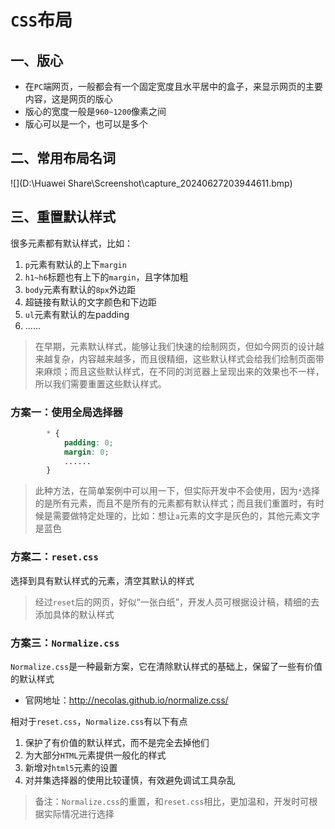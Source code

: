 # `CSS`布局

## 一、版心

- 在`PC`端网页，一般都会有一个固定宽度且水平居中的盒子，来显示网页的主要内容，这是网页的版心
- 版心的宽度一般是`960~1200`像素之间
- 版心可以是一个，也可以是多个



## 二、常用布局名词

![](D:\Huawei Share\Screenshot\capture_20240627203944611.bmp)



## 三、重置默认样式

很多元素都有默认样式，比如：

1. `p`元素有默认的上下`margin`
2. `h1~h6`标题也有上下的`margin`，且字体加粗
3. `body`元素有默认的`8px`外边距
4. 超链接有默认的文字颜色和下边距
5. `ul`元素有默认的左padding
6. ......

> 在早期，元素默认样式，能够让我们快速的绘制网页，但如今网页的设计越来越复杂，内容越来越多，而且很精细，这些默认样式会给我们绘制页面带来麻烦；而且这些默认样式，在不同的浏览器上呈现出来的效果也不一样，所以我们需要重置这些默认样式。



### 方案一：使用全局选择器

```css
        * {
            padding: 0;
            margin: 0;
            ......
        }
```

> 此种方法，在简单案例中可以用一下，但实际开发中不会使用，因为`*`选择的是所有元素，而且不是所有的元素都有默认样式；而且我们重置时，有时候是需要做特定处理的，比如：想让`a`元素的文字是灰色的，其他元素文字是蓝色



### 方案二：`reset.css`

选择到具有默认样式的元素，清空其默认的样式

> 经过`reset`后的网页，好似“一张白纸”，开发人员可根据设计稿，精细的去添加具体的默认样式



### 方案三：`Normalize.css`

`Normalize.css`是一种最新方案，它在清除默认样式的基础上，保留了一些有价值的默认样式

- 官网地址：http://necolas.github.io/normalize.css/

相对于`reset.css`，`Normalize.css`有以下有点

1. 保护了有价值的默认样式，而不是完全去掉他们
2. 为大部分`HTML`元素提供一般化的样式
3. 新增对`html5`元素的设置
4. 对并集选择器的使用比较谨慎，有效避免调试工具杂乱

> 备注：`Normalize.css`的重置，和`reset.css`相比，更加温和，开发时可根据实际情况进行选择





























































































